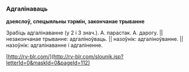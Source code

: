### Адгалінаваць
**дзеяслоў, спецыяльны тэрмін, закончанае трыванне**

Зрабіць адгалінаванне (у 2 і 3 знач.). А. парастак. А. дарогу. || незакончанае трыванне: адгаліноўваць. || назоўнік: адгаліноўванне. || назоўнік: адгалінаванне і адгаліненне.

<a rel="author">[http://rv-blr.com/](http://rv-blr.com/slounik.jsp?letterId=0&maskId=0&pageId=112)</a>
